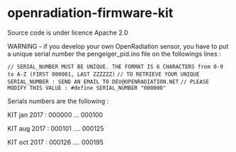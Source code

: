 # openradiation-firmware-kit

Source code is under licence Apache 2.0

WARNING - if you develop your own OpenRadiation sensor, you have to put a unique serial number the pengeiger_pid.ino file on the followings lines : 

`// SERIAL_NUMBER MUST BE UNIQUE. THE FORMAT IS 6 CHARACTERS from 0-9 to A-Z (FIRST 000001, LAST ZZZZZZ)`
`// TO RETRIEVE YOUR UNIQUE SERIAL_NUMBER : SEND AN EMAIL TO DEV@OPENRADIATION.NET`
`// PLEASE MODIFY THIS VALUE : #define SERIAL_NUMBER "000000"`

Serials numbers are the following :

KIT jan 2017 :
000000
...
000100


KIT aug 2017 :
000101
....
000125

KIT oct 2017 :
000126
....
000195
